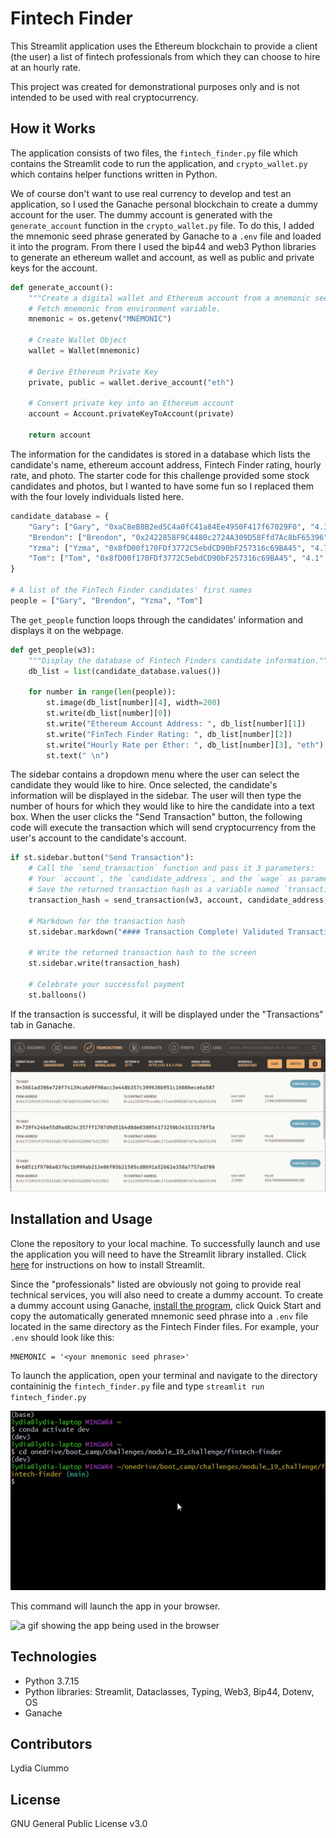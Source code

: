 # Fintech Finder

This Streamlit application uses the Ethereum blockchain to provide a client (the user) a list of fintech professionals from which they can choose to hire at an hourly rate.

This project was created for demonstrational purposes only and is not intended to be used with real cryptocurrency.

## How it Works

The application consists of two files, the `fintech_finder.py` file which contains the Streamlit code to run the application, and `crypto_wallet.py` which contains helper functions written in Python.

We of course don't want to use real currency to develop and test an application, so I used the Ganache personal blockchain to create a dummy account for the user. The dummy account is generated with the `generate_account` function in the `crypto_wallet.py` file. To do this, I added the mnemonic seed phrase generated by Ganache to a `.env` file and loaded it into the program. From there I used the bip44 and web3 Python libraries to generate an ethereum wallet and account, as well as public and private keys for the account. 

```python
def generate_account():
    """Create a digital wallet and Ethereum account from a mnemonic seed phrase."""
    # Fetch mnemonic from environment variable.
    mnemonic = os.getenv("MNEMONIC")

    # Create Wallet Object
    wallet = Wallet(mnemonic)

    # Derive Ethereum Private Key
    private, public = wallet.derive_account("eth")

    # Convert private key into an Ethereum account
    account = Account.privateKeyToAccount(private)

    return account
```
The information for the candidates is stored in a database which lists the candidate's name, ethereum account address, Fintech Finder rating, hourly rate, and photo. The starter code for this challenge provided some stock candidates and photos, but I wanted to have some fun so I replaced them with the four lovely individuals listed here.

```python
candidate_database = {
    "Gary": ["Gary", "0xaC8eB8B2ed5C4a0fC41a84Ee4950F417f67029F0", "4.3", .20, "Images/gary_busey.jpg"],
    "Brendon": ["Brendon", "0x2422858F9C4480c2724A309D58Ffd7Ac8bF65396", "5.0", .33, "Images/brendon_urie.jpg"],
    "Yzma": ["Yzma", "0x8fD00f170FDf3772C5ebdCD90bF257316c69BA45", "4.7", .19, "Images/yzma.jpg"],
    "Tom": ["Tom", "0x8fD00f170FDf3772C5ebdCD90bF257316c69BA45", "4.1", .16, "Images/voldemort.jpg"]
}

# A list of the FinTech Finder candidates' first names
people = ["Gary", "Brendon", "Yzma", "Tom"]
```

The `get_people` function loops through the candidates' information and displays it on the webpage.

```python
def get_people(w3):
    """Display the database of Fintech Finders candidate information."""
    db_list = list(candidate_database.values())

    for number in range(len(people)):
        st.image(db_list[number][4], width=200)
        st.write(db_list[number][0])
        st.write("Ethereum Account Address: ", db_list[number][1])
        st.write("FinTech Finder Rating: ", db_list[number][2])
        st.write("Hourly Rate per Ether: ", db_list[number][3], "eth")
        st.text(" \n")
```

The sidebar contains a dropdown menu where the user can select the candidate they would like to hire. Once selected, the candidate's information will be displayed in the sidebar. The user will then type the number of hours for which they would like to hire the candidate into a text box. When the user clicks the "Send Transaction" button, the following code will execute the transaction which will send cryptocurrency from the user's account to the candidate's account.

```python
if st.sidebar.button("Send Transaction"):
    # Call the `send_transaction` function and pass it 3 parameters:
    # Your `account`, the `candidate_address`, and the `wage` as parameters
    # Save the returned transaction hash as a variable named `transaction_hash`
    transaction_hash = send_transaction(w3, account, candidate_address, wage)

    # Markdown for the transaction hash
    st.sidebar.markdown("#### Transaction Complete! Validated Transaction Hash:")

    # Write the returned transaction hash to the screen
    st.sidebar.write(transaction_hash)

    # Celebrate your successful payment
    st.balloons()
```

If the transaction is successful, it will be displayed under the "Transactions" tab in Ganache.

![an image showing the transaction in Ganache](./images/ganache_transactions.jpg)

## Installation and Usage

Clone the repository to your local machine. To successfully launch and use the application you will need to have the Streamlit library installed. Click [here](https://docs.streamlit.io/library/get-started/installation) for instructions on how to install Streamlit. 

Since the "professionals" listed are obviously not going to provide real technical services, you will also need to create a dummy account. To create a dummy account using Ganache, [install the program](https://trufflesuite.com/ganache/), click Quick Start and copy the automatically generated mnemonic seed phrase into a `.env` file located in the same directory as the Fintech Finder files. For example, your `.env` should look like this:

```
MNEMONIC = '<your mnemonic seed phrase>'
```
To launch the application, open your terminal and navigate to the directory containinig the `fintech_finder.py` file and type `streamlit run fintech_finder.py`

![a gif showing how to launch the app from the terminal](./images/launch_from_terminal.gif)

This command will launch the app in your browser.

![a gif showing the app being used in the browser](./images/app_in_browser.gif)

## Technologies

* Python 3.7.15
* Python libraries: Streamlit, Dataclasses, Typing, Web3, Bip44, Dotenv, OS
* Ganache

## Contributors
Lydia Ciummo

## License
GNU General Public License v3.0